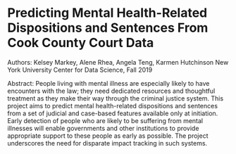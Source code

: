 # Predicting Mental Health-Related Dispositions and Sentences From Cook County Court Data
Authors: Kelsey Markey, Alene Rhea, Angela Teng, Karmen Hutchinson
New York University Center for Data Science, Fall 2019

Abstract: People living with mental illness are especially likely to have encounters with the law; they need dedicated resources and thoughtful treatment as they make their way through the criminal justice system. This project aims to predict mental health-related dispositions and sentences from a set of judicial and case-based features available only at initiation. Early detection of people who are likely to be suffering from mental illnesses will enable governments and other institutions to provide appropriate support to these people as early as possible. The project underscores the need for disparate impact tracking in such systems.
